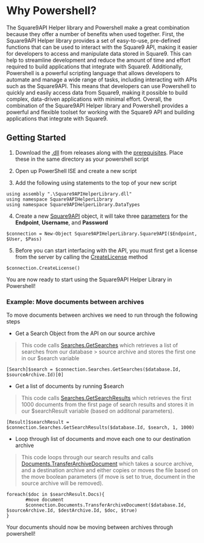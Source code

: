 
# Why Powershell?

  

The Square9API Helper library and Powershell make a great combination because they offer a number of benefits when used together. First, the Square9API Helper library provides a set of easy-to-use, pre-defined functions that can be used to interact with the Square9 API, making it easier for developers to access and manipulate data stored in Square9. This can help to streamline development and reduce the amount of time and effort required to build applications that integrate with Square9. Additionally, Powershell is a powerful scripting language that allows developers to automate and manage a wide range of tasks, including interacting with APIs such as the Square9API. This means that developers can use Powershell to quickly and easily access data from Square9, making it possible to build complex, data-driven applications with minimal effort. Overall, the combination of the Square9API Helper library and Powershell provides a powerful and flexible toolset for working with the Square9 API and building applications that integrate with Square9.

  

## Getting Started

1. Download the [.dll](https://github.com/chrisstoll1/Square9APIHelperLibrary/releases) from releases along with the [prerequisites](https://github.com/chrisstoll1/Square9APIHelperLibrary#prerequisites). Place these in the same directory as your powershell script

2. Open up PowerShell ISE and create a new script

3. Add the following using statements to the top of your new script

```
using assembly ".\Square9APIHelperLibrary.dll"
using namespace Square9APIHelperLibrary
using namespace Square9APIHelperLibrary.DataTypes
```

4. Create a new [Square9API](../api/Square9APIHelperLibrary.Square9API.html) object, it will take three [parameters](../api/Square9APIHelperLibrary.Square9API.html#Square9APIHelperLibrary_Square9API__ctor_System_String_System_String_System_String_) for the **Endpoint**, **Username**, and **Password**

```
$connection = New-Object Square9APIHelperLibrary.Square9API($Endpoint, $User, $Pass)
```

5. Before you can start interfacing with the API, you must first get a license from the server by calling the [CreateLicense](../api/Square9APIHelperLibrary.Square9API.html#Square9APIHelperLibrary_Square9API_CreateLicense) method

```
$connection.CreateLicense()
```

You are now ready to start using the Square9API Helper Library in Powershell!

### Example: Move documents between archives
To move documents between archives we need to run through the following steps

 - Get a Search Object from the API on our source archive
> This code calls [Searches.GetSearches](../api/Square9APIHelperLibrary.Square9APIComponents.Searches.html#Square9APIHelperLibrary_Square9APIComponents_Searches_GetSearches_System_Int32_System_Int32_System_Int32_) which retrieves a list of searches from our database > source archive and stores the first one in our $search variable
 ```
 [Search]$search = $connection.Searches.GetSearches($database.Id, $sourceArchive.Id)[0]
 ```
 - Get a list of documents by running $search
 > This code calls [Searches.GetSearchResults](../api/Square9APIHelperLibrary.Square9APIComponents.Searches.html#Square9APIHelperLibrary_Square9APIComponents_Searches_GetSearchResults_System_Int32_Square9APIHelperLibrary_DataTypes_Search_System_Int32_System_Int32_System_Int32_System_Int32_System_Int32_) which retrieves the first 1000 documents from the first page of search results and stores it in our $searchResult variable (based on additonal parameters). 
 ```
 [Result]$searchResult = $connection.Searches.GetSearchResults($database.Id, $search, 1, 1000)
 ```
 - Loop through list of documents and move each one to our destination archive
 > This code loops through our search results and calls [Documents.TransferArchiveDocument](../api/Square9APIHelperLibrary.Square9APIComponents.Documents.html#Square9APIHelperLibrary_Square9APIComponents_Documents_TransferArchiveDocument_System_Int32_System_Int32_System_Int32_Square9APIHelperLibrary_DataTypes_Doc_System_Boolean_) which takes a source archive, and a destination archive and either copies or moves the file based on the move boolean parameters (if move is set to true, document in the source archive will be removed). 
 ```
 foreach($doc in $searchResult.Docs){
        #move document
        $connection.Documents.TransferArchiveDocument($database.Id, $sourceArchive.Id, $destArchive.Id, $doc, $true)
}
 ```

Your documents should now be moving between archives through powershell! 



